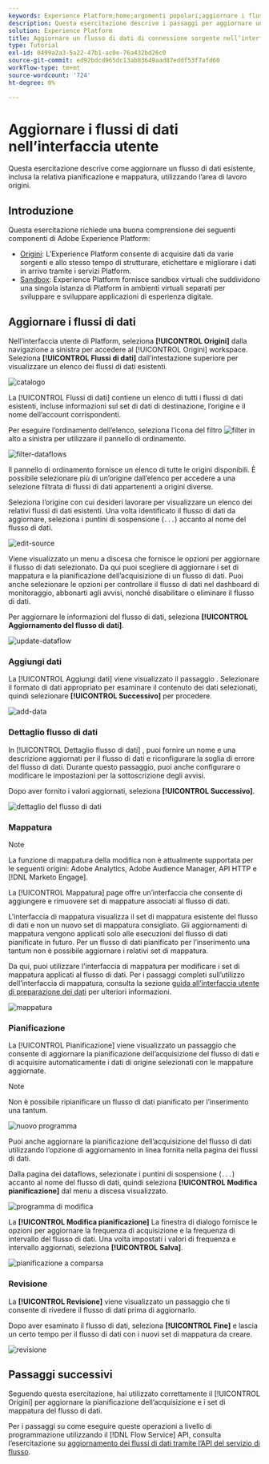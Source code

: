 ```yaml
---
keywords: Experience Platform;home;argomenti popolari;aggiornare i flussi di dati;modificare la pianificazione
description: Questa esercitazione descrive i passaggi per aggiornare una pianificazione del flusso di dati, inclusa la frequenza di acquisizione e la frequenza di intervallo, utilizzando l’area di lavoro Origini.
solution: Experience Platform
title: Aggiornare un flusso di dati di connessione sorgente nell’interfaccia utente
type: Tutorial
exl-id: 0499a2a3-5a22-47b1-ac0e-76a432bd26c0
source-git-commit: ed92bdcd965dc13ab83649aad87eddf53f7afd60
workflow-type: tm+mt
source-wordcount: '724'
ht-degree: 0%

---
```


# Aggiornare i flussi di dati nell’interfaccia utente

Questa esercitazione descrive come aggiornare un flusso di dati esistente, inclusa la relativa pianificazione e mappatura, utilizzando l’area di lavoro origini.

## Introduzione

Questa esercitazione richiede una buona comprensione dei seguenti componenti di Adobe Experience Platform:

* [Origini](../../home.md): L’Experience Platform consente di acquisire dati da varie sorgenti e allo stesso tempo di strutturare, etichettare e migliorare i dati in arrivo tramite i servizi Platform.
* [Sandbox](../../../sandboxes/home.md): Experience Platform fornisce sandbox virtuali che suddividono una singola istanza di Platform in ambienti virtuali separati per sviluppare e sviluppare applicazioni di esperienza digitale.

## Aggiornare i flussi di dati

Nell’interfaccia utente di Platform, seleziona **[!UICONTROL Origini]** dalla navigazione a sinistra per accedere al [!UICONTROL Origini] workspace. Seleziona **[!UICONTROL Flussi di dati]** dall’intestazione superiore per visualizzare un elenco dei flussi di dati esistenti.

![catalogo](../../images/tutorials/update-dataflows/catalog.png)

La [!UICONTROL Flussi di dati] contiene un elenco di tutti i flussi di dati esistenti, incluse informazioni sul set di dati di destinazione, l’origine e il nome dell’account corrispondenti.

Per eseguire l’ordinamento dell’elenco, seleziona l’icona del filtro ![filter](../../images/tutorials/update/filter.png) in alto a sinistra per utilizzare il pannello di ordinamento.

![filter-dataflows](../../images/tutorials/update-dataflows/filter-dataflows.png)

Il pannello di ordinamento fornisce un elenco di tutte le origini disponibili. È possibile selezionare più di un’origine dall’elenco per accedere a una selezione filtrata di flussi di dati appartenenti a origini diverse.

Seleziona l’origine con cui desideri lavorare per visualizzare un elenco dei relativi flussi di dati esistenti. Una volta identificato il flusso di dati da aggiornare, seleziona i puntini di sospensione (`...`) accanto al nome del flusso di dati.

![edit-source](../../images/tutorials/update-dataflows/edit-source.png)

Viene visualizzato un menu a discesa che fornisce le opzioni per aggiornare il flusso di dati selezionato. Da qui puoi scegliere di aggiornare i set di mappatura e la pianificazione dell’acquisizione di un flusso di dati. Puoi anche selezionare le opzioni per controllare il flusso di dati nel dashboard di monitoraggio, abbonarti agli avvisi, nonché disabilitare o eliminare il flusso di dati.

Per aggiornare le informazioni del flusso di dati, seleziona **[!UICONTROL Aggiornamento del flusso di dati]**.

![update-dataflow](../../images/tutorials/update-dataflows/update-dataflow.png)

### Aggiungi dati

La [!UICONTROL Aggiungi dati] viene visualizzato il passaggio . Selezionare il formato di dati appropriato per esaminare il contenuto dei dati selezionati, quindi selezionare **[!UICONTROL Successivo]** per procedere.

![add-data](../../images/tutorials/update-dataflows/add-data.png)

### Dettaglio flusso di dati

In [!UICONTROL Dettaglio flusso di dati] , puoi fornire un nome e una descrizione aggiornati per il flusso di dati e riconfigurare la soglia di errore del flusso di dati. Durante questo passaggio, puoi anche configurare o modificare le impostazioni per la sottoscrizione degli avvisi.

Dopo aver fornito i valori aggiornati, seleziona **[!UICONTROL Successivo]**.

![dettaglio del flusso di dati](../../images/tutorials/update-dataflows/dataflow-detail.png)

### Mappatura

>[!NOTE]
>
>La funzione di mappatura della modifica non è attualmente supportata per le seguenti origini: Adobe Analytics, Adobe Audience Manager, API HTTP e [!DNL Marketo Engage].

La [!UICONTROL Mappatura] page offre un’interfaccia che consente di aggiungere e rimuovere set di mappature associati al flusso di dati.

L&#39;interfaccia di mappatura visualizza il set di mappatura esistente del flusso di dati e non un nuovo set di mappatura consigliato. Gli aggiornamenti di mappatura vengono applicati solo alle esecuzioni del flusso di dati pianificate in futuro. Per un flusso di dati pianificato per l’inserimento una tantum non è possibile aggiornare i relativi set di mappatura.

Da qui, puoi utilizzare l&#39;interfaccia di mappatura per modificare i set di mappatura applicati al flusso di dati. Per i passaggi completi sull’utilizzo dell’interfaccia di mappatura, consulta la sezione [guida all’interfaccia utente di preparazione dei dati](../../../data-prep/ui/mapping.md) per ulteriori informazioni.

![mappatura](../../images/tutorials/update-dataflows/mapping.png)

### Pianificazione

La [!UICONTROL Pianificazione] viene visualizzato un passaggio che consente di aggiornare la pianificazione dell’acquisizione del flusso di dati e di acquisire automaticamente i dati di origine selezionati con le mappature aggiornate.

>[!NOTE]
>
>Non è possibile ripianificare un flusso di dati pianificato per l’inserimento una tantum.

![nuovo programma](../../images/tutorials/update-dataflows/new-schedule.png)

Puoi anche aggiornare la pianificazione dell’acquisizione del flusso di dati utilizzando l’opzione di aggiornamento in linea fornita nella pagina dei flussi di dati.

Dalla pagina dei dataflows, selezionate i puntini di sospensione (`...`) accanto al nome del flusso di dati, quindi seleziona **[!UICONTROL Modifica pianificazione]** dal menu a discesa visualizzato.

![programma di modifica](../../images/tutorials/update-dataflows/edit-schedule.png)

La **[!UICONTROL Modifica pianificazione]** La finestra di dialogo fornisce le opzioni per aggiornare la frequenza di acquisizione e la frequenza di intervallo del flusso di dati. Una volta impostati i valori di frequenza e intervallo aggiornati, seleziona **[!UICONTROL Salva]**.

![pianificazione a comparsa](../../images/tutorials/update-dataflows/schedule-pop-up.png)

### Revisione

La **[!UICONTROL Revisione]** viene visualizzato un passaggio che ti consente di rivedere il flusso di dati prima di aggiornarlo.

Dopo aver esaminato il flusso di dati, seleziona **[!UICONTROL Fine]** e lascia un certo tempo per il flusso di dati con i nuovi set di mappatura da creare.

![revisione](../../images/tutorials/update-dataflows/review.png)

## Passaggi successivi

Seguendo questa esercitazione, hai utilizzato correttamente il [!UICONTROL Origini] per aggiornare la pianificazione dell’acquisizione e i set di mappatura del flusso di dati.

Per i passaggi su come eseguire queste operazioni a livello di programmazione utilizzando il [!DNL Flow Service] API, consulta l’esercitazione su [aggiornamento dei flussi di dati tramite l’API del servizio di flusso](../../tutorials/api/update-dataflows.md).
